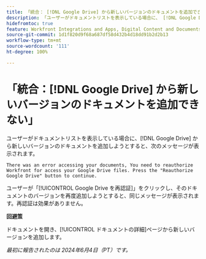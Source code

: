 ```yaml
---
title: 「統合： [!DNL Google Drive] から新しいバージョンのドキュメントを追加できない」
description: 「ユーザーがドキュメントリストを表示している場合に、 [!DNL Google Drive] から新しいバージョンのドキュメントを追加しようとすると、メッセージが表示されます。回避策はあります。」
hidefromtoc: true
feature: Workfront Integrations and Apps, Digital Content and Documents
source-git-commit: 1d1f820d9f68a687df58d432b4d18dd91b2d2b13
workflow-type: tm+mt
source-wordcount: '111'
ht-degree: 100%

---
```



# 「統合：[!DNL Google Drive] から新しいバージョンのドキュメントを追加できない」

ユーザーがドキュメントリストを表示している場合に、[!DNL Google Drive] から新しいバージョンのドキュメントを追加しようとすると、次のメッセージが表示されます。

`There was an error accessing your documents, You need to reauthorize Workfront for access your Google Drive files. Press the "Reauthorize Google Drive" button to continue.`

ユーザーが「[!UICONTROL Google Drive を再認証]」をクリックし、そのドキュメントのバージョンを再度追加しようとすると、同じメッセージが表示されます。再認証は効果がありません。

**回避策**

ドキュメントを開き、[!UICONTROL ドキュメントの詳細]ページから新しいバージョンを追加します。

_最初に報告されたのは 2024年6月4日（PT）です。_
